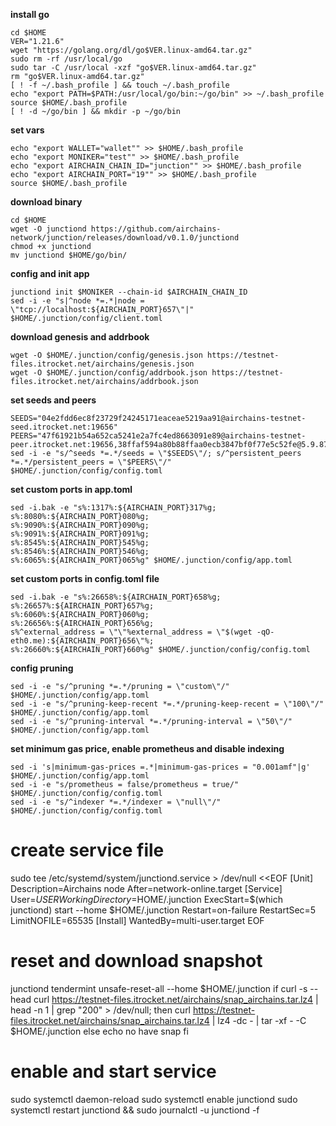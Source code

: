 **install go**
```
cd $HOME
VER="1.21.6"
wget "https://golang.org/dl/go$VER.linux-amd64.tar.gz"
sudo rm -rf /usr/local/go
sudo tar -C /usr/local -xzf "go$VER.linux-amd64.tar.gz"
rm "go$VER.linux-amd64.tar.gz"
[ ! -f ~/.bash_profile ] && touch ~/.bash_profile
echo "export PATH=$PATH:/usr/local/go/bin:~/go/bin" >> ~/.bash_profile
source $HOME/.bash_profile
[ ! -d ~/go/bin ] && mkdir -p ~/go/bin
```

**set vars**
```
echo "export WALLET="wallet"" >> $HOME/.bash_profile
echo "export MONIKER="test"" >> $HOME/.bash_profile
echo "export AIRCHAIN_CHAIN_ID="junction"" >> $HOME/.bash_profile
echo "export AIRCHAIN_PORT="19"" >> $HOME/.bash_profile
source $HOME/.bash_profile
```

**download binary**
```
cd $HOME
wget -O junctiond https://github.com/airchains-network/junction/releases/download/v0.1.0/junctiond
chmod +x junctiond
mv junctiond $HOME/go/bin/
```

**config and init app**
```
junctiond init $MONIKER --chain-id $AIRCHAIN_CHAIN_ID 
sed -i -e "s|^node *=.*|node = \"tcp://localhost:${AIRCHAIN_PORT}657\"|" $HOME/.junction/config/client.toml
```

**download genesis and addrbook**
```
wget -O $HOME/.junction/config/genesis.json https://testnet-files.itrocket.net/airchains/genesis.json
wget -O $HOME/.junction/config/addrbook.json https://testnet-files.itrocket.net/airchains/addrbook.json
```

**set seeds and peers**
```
SEEDS="04e2fdd6ec8f23729f24245171eaceae5219aa91@airchains-testnet-seed.itrocket.net:19656"
PEERS="47f61921b54a652ca5241e2a7fc4ed8663091e89@airchains-testnet-peer.itrocket.net:19656,38ffaf594a80b88ffaa0ecb3847bf0f77e5c52fe@5.9.87.231:36656,de2e7251667dee5de5eed98e54a58749fadd23d8@34.77.82.65:26656,8d7fceb13fe45bace6c50bb1e14527aa2f1dbdb6@136.243.88.210:19656,999a234d17ef264cdccad3dbbe489404270452c1@65.108.126.173:26656,1db4bf40135b6991b1594d44054aea5f74bb4d47@65.109.113.242:10656,335e9ac0dc613a7b496aff83858174bb4ef16374@37.27.110.190:19656,f2c2b07d9b0afccc8a237b34753f6a24349cfccd@65.108.10.239:60856,5880ddf4518b061c111ae6bf07b1ef76ef2a42af@158.220.100.154:26656,872982e8a521f0e56c237045bbd69dbe97b772b3@65.21.214.117:63656,9ba635344d9c64a4b1d82d7e1138d0216afc27c4@167.235.14.83:34656"
sed -i -e "s/^seeds *=.*/seeds = \"$SEEDS\"/; s/^persistent_peers *=.*/persistent_peers = \"$PEERS\"/" $HOME/.junction/config/config.toml
```

**set custom ports in app.toml**
```
sed -i.bak -e "s%:1317%:${AIRCHAIN_PORT}317%g;
s%:8080%:${AIRCHAIN_PORT}080%g;
s%:9090%:${AIRCHAIN_PORT}090%g;
s%:9091%:${AIRCHAIN_PORT}091%g;
s%:8545%:${AIRCHAIN_PORT}545%g;
s%:8546%:${AIRCHAIN_PORT}546%g;
s%:6065%:${AIRCHAIN_PORT}065%g" $HOME/.junction/config/app.toml
```

**set custom ports in config.toml file**
```
sed -i.bak -e "s%:26658%:${AIRCHAIN_PORT}658%g;
s%:26657%:${AIRCHAIN_PORT}657%g;
s%:6060%:${AIRCHAIN_PORT}060%g;
s%:26656%:${AIRCHAIN_PORT}656%g;
s%^external_address = \"\"%external_address = \"$(wget -qO- eth0.me):${AIRCHAIN_PORT}656\"%;
s%:26660%:${AIRCHAIN_PORT}660%g" $HOME/.junction/config/config.toml
```

**config pruning**
```
sed -i -e "s/^pruning *=.*/pruning = \"custom\"/" $HOME/.junction/config/app.toml
sed -i -e "s/^pruning-keep-recent *=.*/pruning-keep-recent = \"100\"/" $HOME/.junction/config/app.toml
sed -i -e "s/^pruning-interval *=.*/pruning-interval = \"50\"/" $HOME/.junction/config/app.toml
```

**set minimum gas price, enable prometheus and disable indexing**
```
sed -i 's|minimum-gas-prices =.*|minimum-gas-prices = "0.001amf"|g' $HOME/.junction/config/app.toml
sed -i -e "s/prometheus = false/prometheus = true/" $HOME/.junction/config/config.toml
sed -i -e "s/^indexer *=.*/indexer = \"null\"/" $HOME/.junction/config/config.toml
```

# create service file
sudo tee /etc/systemd/system/junctiond.service > /dev/null <<EOF
[Unit]
Description=Airchains node
After=network-online.target
[Service]
User=$USER
WorkingDirectory=$HOME/.junction
ExecStart=$(which junctiond) start --home $HOME/.junction
Restart=on-failure
RestartSec=5
LimitNOFILE=65535
[Install]
WantedBy=multi-user.target
EOF

# reset and download snapshot
junctiond tendermint unsafe-reset-all --home $HOME/.junction
if curl -s --head curl https://testnet-files.itrocket.net/airchains/snap_airchains.tar.lz4 | head -n 1 | grep "200" > /dev/null; then
  curl https://testnet-files.itrocket.net/airchains/snap_airchains.tar.lz4 | lz4 -dc - | tar -xf - -C $HOME/.junction
    else
  echo no have snap
fi

# enable and start service
sudo systemctl daemon-reload
sudo systemctl enable junctiond
sudo systemctl restart junctiond && sudo journalctl -u junctiond -f

